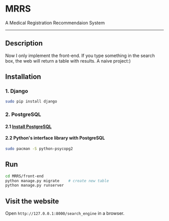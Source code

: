 # MRRS

A Medical Registration Recommendaion System

---

## Description

Now I only implement the front-end. If you type something in the search box,
the web will return a table with results. A naive project:)

## Installation

### 1. Django

```sh
sudo pip install django
```

### 2. PostgreSQL

#### 2.1 [Install PostgreSQL](https://bibaijin.github.io/homepage/technology/postgresql.md)

#### 2.2 Python's interface library with PostgreSQL

```sh
sudo pacman -S python-psycopg2
```

## Run

```sh
cd MRRS/front-end
python manage.py migrate    # create new table
python manage.py runserver
```

## Visit the website

Open `http://127.0.0.1:8000/search_engine` in a browser.
